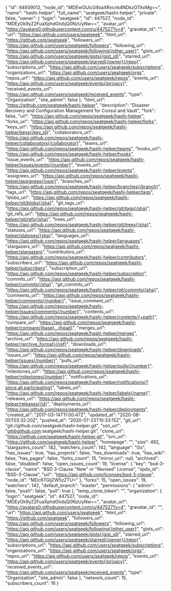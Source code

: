 {
  "id": 84939012,
  "node_id": "MDEwOlJlcG9zaXRvcnk4NDkzOTAxMg==",
  "name": "hashi-helper",
  "full_name": "seatgeek/hashi-helper",
  "private": false,
  "owner": {
    "login": "seatgeek",
    "id": 447527,
    "node_id": "MDEyOk9yZ2FuaXphdGlvbjQ0NzUyNw==",
    "avatar_url": "https://avatars0.githubusercontent.com/u/447527?v=4",
    "gravatar_id": "",
    "url": "https://api.github.com/users/seatgeek",
    "html_url": "https://github.com/seatgeek",
    "followers_url": "https://api.github.com/users/seatgeek/followers",
    "following_url": "https://api.github.com/users/seatgeek/following{/other_user}",
    "gists_url": "https://api.github.com/users/seatgeek/gists{/gist_id}",
    "starred_url": "https://api.github.com/users/seatgeek/starred{/owner}{/repo}",
    "subscriptions_url": "https://api.github.com/users/seatgeek/subscriptions",
    "organizations_url": "https://api.github.com/users/seatgeek/orgs",
    "repos_url": "https://api.github.com/users/seatgeek/repos",
    "events_url": "https://api.github.com/users/seatgeek/events{/privacy}",
    "received_events_url": "https://api.github.com/users/seatgeek/received_events",
    "type": "Organization",
    "site_admin": false
  },
  "html_url": "https://github.com/seatgeek/hashi-helper",
  "description": "Disaster Recovery and Configuration Management for Consul and Vault",
  "fork": false,
  "url": "https://api.github.com/repos/seatgeek/hashi-helper",
  "forks_url": "https://api.github.com/repos/seatgeek/hashi-helper/forks",
  "keys_url": "https://api.github.com/repos/seatgeek/hashi-helper/keys{/key_id}",
  "collaborators_url": "https://api.github.com/repos/seatgeek/hashi-helper/collaborators{/collaborator}",
  "teams_url": "https://api.github.com/repos/seatgeek/hashi-helper/teams",
  "hooks_url": "https://api.github.com/repos/seatgeek/hashi-helper/hooks",
  "issue_events_url": "https://api.github.com/repos/seatgeek/hashi-helper/issues/events{/number}",
  "events_url": "https://api.github.com/repos/seatgeek/hashi-helper/events",
  "assignees_url": "https://api.github.com/repos/seatgeek/hashi-helper/assignees{/user}",
  "branches_url": "https://api.github.com/repos/seatgeek/hashi-helper/branches{/branch}",
  "tags_url": "https://api.github.com/repos/seatgeek/hashi-helper/tags",
  "blobs_url": "https://api.github.com/repos/seatgeek/hashi-helper/git/blobs{/sha}",
  "git_tags_url": "https://api.github.com/repos/seatgeek/hashi-helper/git/tags{/sha}",
  "git_refs_url": "https://api.github.com/repos/seatgeek/hashi-helper/git/refs{/sha}",
  "trees_url": "https://api.github.com/repos/seatgeek/hashi-helper/git/trees{/sha}",
  "statuses_url": "https://api.github.com/repos/seatgeek/hashi-helper/statuses/{sha}",
  "languages_url": "https://api.github.com/repos/seatgeek/hashi-helper/languages",
  "stargazers_url": "https://api.github.com/repos/seatgeek/hashi-helper/stargazers",
  "contributors_url": "https://api.github.com/repos/seatgeek/hashi-helper/contributors",
  "subscribers_url": "https://api.github.com/repos/seatgeek/hashi-helper/subscribers",
  "subscription_url": "https://api.github.com/repos/seatgeek/hashi-helper/subscription",
  "commits_url": "https://api.github.com/repos/seatgeek/hashi-helper/commits{/sha}",
  "git_commits_url": "https://api.github.com/repos/seatgeek/hashi-helper/git/commits{/sha}",
  "comments_url": "https://api.github.com/repos/seatgeek/hashi-helper/comments{/number}",
  "issue_comment_url": "https://api.github.com/repos/seatgeek/hashi-helper/issues/comments{/number}",
  "contents_url": "https://api.github.com/repos/seatgeek/hashi-helper/contents/{+path}",
  "compare_url": "https://api.github.com/repos/seatgeek/hashi-helper/compare/{base}...{head}",
  "merges_url": "https://api.github.com/repos/seatgeek/hashi-helper/merges",
  "archive_url": "https://api.github.com/repos/seatgeek/hashi-helper/{archive_format}{/ref}",
  "downloads_url": "https://api.github.com/repos/seatgeek/hashi-helper/downloads",
  "issues_url": "https://api.github.com/repos/seatgeek/hashi-helper/issues{/number}",
  "pulls_url": "https://api.github.com/repos/seatgeek/hashi-helper/pulls{/number}",
  "milestones_url": "https://api.github.com/repos/seatgeek/hashi-helper/milestones{/number}",
  "notifications_url": "https://api.github.com/repos/seatgeek/hashi-helper/notifications{?since,all,participating}",
  "labels_url": "https://api.github.com/repos/seatgeek/hashi-helper/labels{/name}",
  "releases_url": "https://api.github.com/repos/seatgeek/hashi-helper/releases{/id}",
  "deployments_url": "https://api.github.com/repos/seatgeek/hashi-helper/deployments",
  "created_at": "2017-03-14T11:00:47Z",
  "updated_at": "2020-08-05T03:32:20Z",
  "pushed_at": "2020-07-23T10:33:15Z",
  "git_url": "git://github.com/seatgeek/hashi-helper.git",
  "ssh_url": "git@github.com:seatgeek/hashi-helper.git",
  "clone_url": "https://github.com/seatgeek/hashi-helper.git",
  "svn_url": "https://github.com/seatgeek/hashi-helper",
  "homepage": "",
  "size": 492,
  "stargazers_count": 142,
  "watchers_count": 142,
  "language": "Go",
  "has_issues": true,
  "has_projects": false,
  "has_downloads": true,
  "has_wiki": false,
  "has_pages": false,
  "forks_count": 15,
  "mirror_url": null,
  "archived": false,
  "disabled": false,
  "open_issues_count": 19,
  "license": {
    "key": "bsd-3-clause",
    "name": "BSD 3-Clause \"New\" or \"Revised\" License",
    "spdx_id": "BSD-3-Clause",
    "url": "https://api.github.com/licenses/bsd-3-clause",
    "node_id": "MDc6TGljZW5zZTU="
  },
  "forks": 15,
  "open_issues": 19,
  "watchers": 142,
  "default_branch": "master",
  "permissions": {
    "admin": false,
    "push": false,
    "pull": true
  },
  "temp_clone_token": "",
  "organization": {
    "login": "seatgeek",
    "id": 447527,
    "node_id": "MDEyOk9yZ2FuaXphdGlvbjQ0NzUyNw==",
    "avatar_url": "https://avatars0.githubusercontent.com/u/447527?v=4",
    "gravatar_id": "",
    "url": "https://api.github.com/users/seatgeek",
    "html_url": "https://github.com/seatgeek",
    "followers_url": "https://api.github.com/users/seatgeek/followers",
    "following_url": "https://api.github.com/users/seatgeek/following{/other_user}",
    "gists_url": "https://api.github.com/users/seatgeek/gists{/gist_id}",
    "starred_url": "https://api.github.com/users/seatgeek/starred{/owner}{/repo}",
    "subscriptions_url": "https://api.github.com/users/seatgeek/subscriptions",
    "organizations_url": "https://api.github.com/users/seatgeek/orgs",
    "repos_url": "https://api.github.com/users/seatgeek/repos",
    "events_url": "https://api.github.com/users/seatgeek/events{/privacy}",
    "received_events_url": "https://api.github.com/users/seatgeek/received_events",
    "type": "Organization",
    "site_admin": false
  },
  "network_count": 15,
  "subscribers_count": 16
}
